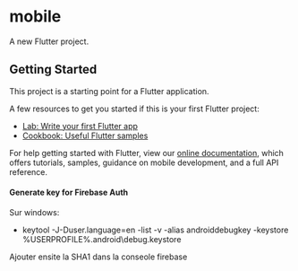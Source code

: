 # mobile

A new Flutter project.

## Getting Started

This project is a starting point for a Flutter application.

A few resources to get you started if this is your first Flutter project:

- [Lab: Write your first Flutter app](https://flutter.dev/docs/get-started/codelab)
- [Cookbook: Useful Flutter samples](https://flutter.dev/docs/cookbook)

For help getting started with Flutter, view our
[online documentation](https://flutter.dev/docs), which offers tutorials,
samples, guidance on mobile development, and a full API reference.

#### Generate key for Firebase Auth

Sur windows:
 - keytool -J-Duser.language=en -list -v -alias androiddebugkey -keystore %USERPROFILE%\.android\debug.keystore

Ajouter ensite la SHA1 dans la conseole firebase
